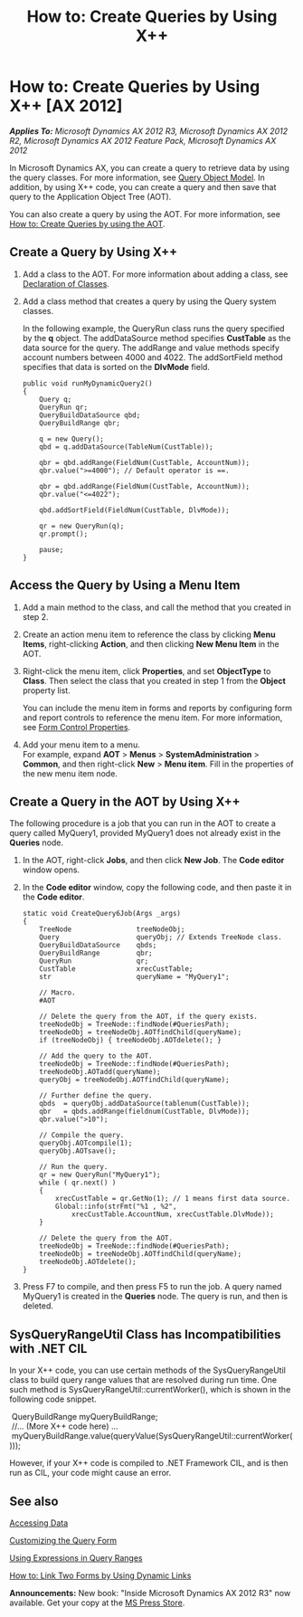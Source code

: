 ﻿---
title: 'How to: Create Queries by Using X++'
TOCTitle: 'How to: Create Queries by Using X++'
ms:assetid: 4f29029a-b39b-4d04-b19f-9524cbcea906
ms:mtpsurl: https://msdn.microsoft.com/en-us/library/Aa638454(v=AX.60)
ms:contentKeyID: 35243499
ms.date: 05/18/2015
mtps_version: v=AX.60
---

# How to: Create Queries by Using X++ [AX 2012]


_**Applies To:** Microsoft Dynamics AX 2012 R3, Microsoft Dynamics AX 2012 R2, Microsoft Dynamics AX 2012 Feature Pack, Microsoft Dynamics AX 2012_

In Microsoft Dynamics AX, you can create a query to retrieve data by using the query classes. For more information, see [Query Object Model](query-object-model.md). In addition, by using X++ code, you can create a query and then save that query to the Application Object Tree (AOT).

You can also create a query by using the AOT. For more information, see [How to: Create Queries by using the AOT](how-to-create-queries-by-using-the-aot.md).

## Create a Query by Using X++

1.  Add a class to the AOT. For more information about adding a class, see [Declaration of Classes](declaration-of-classes.md).

2.  Add a class method that creates a query by using the Query system classes.
    
    In the following example, the QueryRun class runs the query specified by the **q** object. The addDataSource method specifies **CustTable** as the data source for the query. The addRange and value methods specify account numbers between 4000 and 4022. The addSortField method specifies that data is sorted on the **DlvMode** field.
    
        public void runMyDynamicQuery2()
        {
            Query q;
            QueryRun qr;
            QueryBuildDataSource qbd;
            QueryBuildRange qbr;
        
            q = new Query();
            qbd = q.addDataSource(TableNum(CustTable));
        
            qbr = qbd.addRange(FieldNum(CustTable, AccountNum));
            qbr.value(">=4000"); // Default operator is ==.
        
            qbr = qbd.addRange(FieldNum(CustTable, AccountNum));
            qbr.value("<=4022");
        
            qbd.addSortField(FieldNum(CustTable, DlvMode));
        
            qr = new QueryRun(q);
            qr.prompt();
        
            pause;
        }

## Access the Query by Using a Menu Item

1.  Add a main method to the class, and call the method that you created in step 2.

2.  Create an action menu item to reference the class by clicking **Menu Items**, right-clicking **Action**, and then clicking **New Menu Item** in the AOT.

3.  Right-click the menu item, click **Properties**, and set **ObjectType** to **Class**. Then select the class that you created in step 1 from the **Object** property list.
    
    You can include the menu item in forms and reports by configuring form and report controls to reference the menu item. For more information, see [Form Control Properties](form-control-properties.md).

4.  Add your menu item to a menu.  
    For example, expand **AOT** \> **Menus** \> **SystemAdministration** \> **Common**, and then right-click **New** \> **Menu item**. Fill in the properties of the new menu item node.

## Create a Query in the AOT by Using X++

The following procedure is a job that you can run in the AOT to create a query called MyQuery1, provided MyQuery1 does not already exist in the **Queries** node.

1.  In the AOT, right-click **Jobs**, and then click **New Job**. The **Code editor** window opens.

2.  In the **Code editor** window, copy the following code, and then paste it in the **Code editor**.
    
        static void CreateQuery6Job(Args _args)
        {
            TreeNode                treeNodeObj;
            Query                   queryObj; // Extends TreeNode class.
            QueryBuildDataSource    qbds;
            QueryBuildRange         qbr;
            QueryRun                qr;
            CustTable               xrecCustTable;
            str                     queryName = "MyQuery1";
            
            // Macro.
            #AOT
        
            // Delete the query from the AOT, if the query exists.
            treeNodeObj = TreeNode::findNode(#QueriesPath);
            treeNodeObj = treeNodeObj.AOTfindChild(queryName);
            if (treeNodeObj) { treeNodeObj.AOTdelete(); }
        
            // Add the query to the AOT.
            treeNodeObj = TreeNode::findNode(#QueriesPath);
            treeNodeObj.AOTadd(queryName);
            queryObj = treeNodeObj.AOTfindChild(queryName);
            
            // Further define the query.
            qbds  = queryObj.addDataSource(tablenum(CustTable));
            qbr   = qbds.addRange(fieldnum(CustTable, DlvMode));
            qbr.value(">10");
        
            // Compile the query.
            queryObj.AOTcompile(1);
            queryObj.AOTsave();
        
            // Run the query.
            qr = new QueryRun("MyQuery1");
            while ( qr.next() )
            {
                xrecCustTable = qr.GetNo(1); // 1 means first data source.
                Global::info(strFmt("%1 , %2",
                    xrecCustTable.AccountNum, xrecCustTable.DlvMode));
            }        
        
            // Delete the query from the AOT.
            treeNodeObj = TreeNode::findNode(#QueriesPath);
            treeNodeObj = treeNodeObj.AOTfindChild(queryName);
            treeNodeObj.AOTdelete();
        }

3.  Press F7 to compile, and then press F5 to run the job. A query named MyQuery1 is created in the **Queries** node. The query is run, and then is deleted.

## SysQueryRangeUtil Class has Incompatibilities with .NET CIL

In your X++ code, you can use certain methods of the SysQueryRangeUtil class to build query range values that are resolved during run time. One such method is SysQueryRangeUtil::currentWorker(), which is shown in the following code snippet.

  
 QueryBuildRange myQueryBuildRange;   
 //... (More X++ code here) ...   
 myQueryBuildRange.value(queryValue(SysQueryRangeUtil::currentWorker()));   

However, if your X++ code is compiled to .NET Framework CIL, and is then run as CIL, your code might cause an error.

## See also

[Accessing Data](accessing-data.md)

[Customizing the Query Form](customizing-the-query-form.md)

[Using Expressions in Query Ranges](using-expressions-in-query-ranges.md)

[How to: Link Two Forms by Using Dynamic Links](how-to-link-two-forms-by-using-dynamic-links.md)

  
**Announcements:** New book: "Inside Microsoft Dynamics AX 2012 R3" now available. Get your copy at the [MS Press Store](https://www.microsoftpressstore.com/store/inside-microsoft-dynamics-ax-2012-r3-9780735685109).

